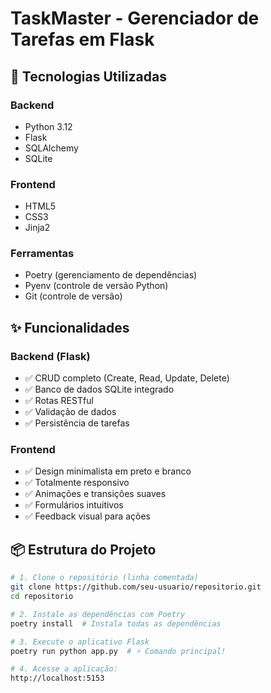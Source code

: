 # TaskMaster - Gerenciador de Tarefas em Flask

## 🚀 Tecnologias Utilizadas

### Backend
- Python 3.12
- Flask
- SQLAlchemy
- SQLite

### Frontend
- HTML5
- CSS3
- Jinja2

### Ferramentas
- Poetry (gerenciamento de dependências)
- Pyenv (controle de versão Python)
- Git (controle de versão)

## ✨ Funcionalidades

### Backend (Flask)
- ✅ CRUD completo (Create, Read, Update, Delete)
- ✅ Banco de dados SQLite integrado
- ✅ Rotas RESTful
- ✅ Validação de dados
- ✅ Persistência de tarefas

### Frontend
- ✅ Design minimalista em preto e branco
- ✅ Totalmente responsivo
- ✅ Animações e transições suaves
- ✅ Formulários intuitivos
- ✅ Feedback visual para ações

## 📦 Estrutura do Projeto
```bash
# 1. Clone o repositório (linha comentada)
git clone https://github.com/seu-usuario/repositorio.git
cd repositorio

# 2. Instale as dependências com Poetry
poetry install  # Instala todas as dependências

# 3. Execute o aplicativo Flask
poetry run python app.py  # ⚡ Comando principal!

# 4. Acesse a aplicação:
http://localhost:5153
```